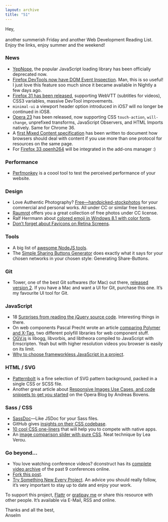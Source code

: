 ```yaml
---
layout: archive
title: "51"
---
```


Hey,<br>
<br>
another summerish Friday and another Web Development Reading List. Enjoy the links, enjoy summer and the weekend!

### News

- [YepNope](https://github.com/SlexAxton/yepnope.js), the popular JavaScript loading library has been officially deprecated now.
- [Firefox DevTools now have DOM Event Inspection](http://flailingmonkey.com/view-dom-events-in-firefox-developer-tools). Man, this is so useful! I just love this feature soo much since it became available in Nightly a few days ago.
- [Firefox 31 has been released](https://www.mozilla.org/en-US/firefox/31.0/releasenotes/#note-785417), supporting WebVTT (subtitles for videos), CSS3 variables, massive DevTool improvements.
- `minimal-ui` a viewport header option introduced in iOS7 will no longer be continued in iOS8.
- [Opera 23](http://dev.opera.com/blog/opera-23/) has been released, now supporting CSS `touch-action`, `will-change`, unprefixed transforms, JavaScript Observers, and HTML Imports natively. Same for Chrome 36.
- A [first Mixed Content specification](http://www.w3.org/TR/mixed-content/) has been written to document how browsers should deal with content if you use more than one protocol for resources on the same page.
- For [Firefox 33 openh264](https://bugzilla.mozilla.org/show_bug.cgi?id=1009909) will be integrated in the add-ons manager :)

### Performance

- [Perfmonkey](http://www.perfmonkey.com/) is a coool tool to test the perceived performance of your website.

### Design

- Love Authentic Photography? [Free—handpicked-stockphotos](http://www.raumrot.com/10/) for your commercial and personal works. All under CC or similar free licenses.
- [Raumrot](http://www.raumrot.com/10/) offers you a great collection of free photos under CC license.
- Ralf Herrmann about [colored emoji in Windows 8.1 with color fonts](http://opentype.info/blog/2013/07/03/color-emoji-in-windows-8-1-the-future-of-color-fonts/).
- [Don’t forget about Favicons on Retina Screens](http://davidwalsh.name/retina-favicons).

### Tools

- A big list of [awesome NodeJS tools](https://github.com/sindresorhus/awesome-nodejs).
- The [Simple Sharing Buttons Generator](http://simplesharingbuttons.com/) does exactly what it says for your chosen networks in your chosen style: Generating Share-Buttons.

### Git

- Tower, one of the best Git softwares (for Mac) out there, [released version 2](http://www.git-tower.com/blog/tower2-is-here/). If you have a Mac and want a UI for Git, purchase this one. It’s my favourite UI tool for Git.

### JavaScript

- 18 [Surprises from reading the jQuery source code](http://quickleft.com/blog/18-surprises-from-reading-jquery-s-source-code). Interesting things in there.
- On web components Pascal Precht wrote an article [comparing Polymer and X-Tag](http://pascalprecht.github.io/2014/07/21/polymer-vs-x-tag-here-is-the-difference/), two different polyfill libraries for web component stuff.
- [OGV.js](https://github.com/brion/ogv.js) is libogg, libvorbis, and libtheora compiled to JavaScript with Emscripten. Yeah but with higher resolution videos you browser is easily on its limit.
- [Why to choose frameworkless JavaScript in a project](https://muut.com/blog/technology/frameworkless-javascript.html).

### HTML / SVG

- [Patternbolt](http://buseca.github.io/patternbolt/) is a fine selection of SVG pattern background,
packed in a single CSS or SCSS file.
- Another great article about [Responsive Images Use Cases, and code snippets to get you started](http://dev.opera.com/articles/responsive-images/) on the Opera Blog by Andreas Bovens.

### Sass / CSS

- [SassDoc](http://sassdoc.com/)—Like JSDoc for your Sass files.
- GitHub gives [insights on their CSS codebase](http://markdotto.com/2014/07/23/githubs-css/).
- [10 cool CSS one-liners](http://alistapart.com/blog/post/ten-css-one-liners-to-replace-native-apps/) that will help you to compete with native apps.
- An [image comparison slider with pure CSS](http://lea.verou.me/2014/07/image-comparison-slider-with-pure-css/). Neat technique by Lea Verou.

### Go beyond…

- You love watching conference videos? dconstruct has its [complete video archive](http://archive.dconstruct.org/) of the past 9 conferences online.
- [Fork this post](http://blog.getify.com/fork-this-post/).
- [Try Something New Every Project](http://everydaydesigner.net/design/try-something-new-on-every-project). An advice you should really follow, it’s very important to stay up to date and enjoy your work.

To support this project, [Flattr](http://goo.gl/dDWsTF) or [gratipay me](http://goo.gl/cnqtOc) or share this resource with other people. It’s available via E-Mail, RSS and online.

Thanks and all the best,<br>
Anselm

